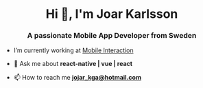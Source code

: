 <h1 align="center">Hi 👋, I'm Joar Karlsson</h1>
<h3 align="center">A passionate Mobile App Developer from Sweden</h3>

- I’m currently working at [Mobile Interaction](https://www.mobileinteraction.se/)

- 💬 Ask me about **react-native | vue | react**

- 📫 How to reach me **jojar_kga@hotmail.com**
